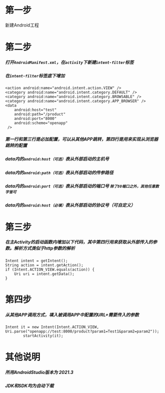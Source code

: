 # 第一步
新建Android工程
# 第二步
##### 打开`AndroidManifest.xml`，在`activity`下新建`intent-filter`标签
##### 在`intent-filter`标签底下增加

```
<action android:name="android.intent.action.VIEW" />
<category android:name="android.intent.category.DEFAULT" />
<category android:name="android.intent.category.BROWSABLE" />
<category android:name="android.intent.category.APP_BROWSER" />
<data
    android:host="test"
    android:path="/product"
    android:port="8000"
    android:scheme="openapp"
 />
```

##### 第一行和第三行是必加配置，可以从其他APP跳转，第四行是用来实现从浏览器跳转的配置
##### data内的`android:host（可选）`表从外部启动的主机号
##### data内的`android:path（可选）`表从外部启动的传参路径
##### data内的`android:port（可选）`表从外部启动的端口号 `除了80端口之外，其他任意数字皆可`
##### data内的`android:host（必填）`表从外部启动的协议号（可自定义）
# 第三步
##### 在主Activity的启动函数内增加以下代码，其中第四行用来获取从外部传入的参数。解析方式类似于http参数的解析

```
Intent intent = getIntent();
String action = intent.getAction();
if (Intent.ACTION_VIEW.equals(action)) {
    Uri uri = intent.getData();
}
```
# 第四步
##### 从其他APP调用方式，填入被调用APP中配置的URL+需要传入的参数

```
Intent it = new Intent(Intent.ACTION_VIEW, Uri.parse("openapp://test:8000/product?param1=Test1&param2=param2"));
        startActivity(it);
```
# 其他说明
##### 所用AndroidStudio版本为 2021.3  
##### JDK和SDK均为自动下载